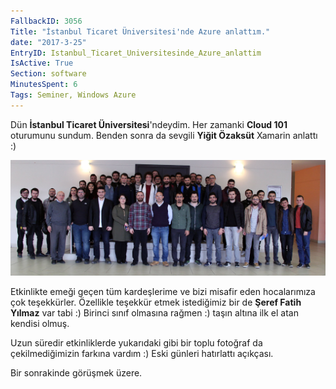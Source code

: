 ```yaml
---
FallbackID: 3056
Title: "İstanbul Ticaret Üniversitesi'nde Azure anlattım."
date: "2017-3-25"
EntryID: Istanbul_Ticaret_Universitesinde_Azure_anlattim
IsActive: True
Section: software
MinutesSpent: 6
Tags: Seminer, Windows Azure
---
```

Dün **İstanbul Ticaret Üniversitesi**'ndeydim. Her zamanki **Cloud 101** oturumunu sundum. Benden sonra da sevgili **Yiğit Özaksüt** Xamarin anlattı :) 

![İstanbul Ticaret Üniversitesi Azure oturumu sonrası toplu fotoğraf.](media/Istanbul_Ticaret_Universitesinde_Azure_anlattim/ticaret-uni.jpg)

Etkinlikte emeği geçen tüm kardeşlerime ve bizi misafir eden hocalarımıza çok teşekkürler. Özellikle teşekkür etmek istediğimiz bir de **Şeref Fatih Yılmaz** var tabi :) Birinci sınıf olmasına rağmen :) taşın altına ilk el atan kendisi olmuş. 

Uzun süredir etkinliklerde yukarıdaki gibi bir toplu fotoğraf da çekilmediğimizin farkına vardım :) Eski günleri hatırlattı açıkçası.

Bir sonrakinde görüşmek üzere. 

